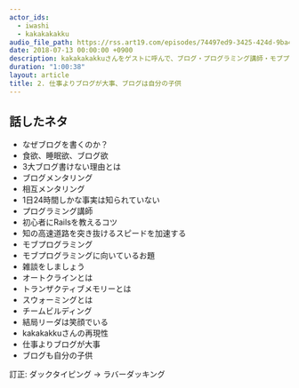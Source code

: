 ```yaml
---
actor_ids:
  - iwashi 
  - kakakakakku
audio_file_path: https://rss.art19.com/episodes/74497ed9-3425-424d-9ba4-a4ab5ad568ed.mp3
date: 2018-07-13 00:00:00 +0900
description: kakakakakkuさんをゲストに呼んで、ブログ・プログラミング講師・モブプロ・チームビルディングなどについて話しているエピソードです。
duration: "1:00:38"
layout: article
title: 2. 仕事よりブログが大事、ブログは自分の子供
---
```


## 話したネタ

- なぜブログを書くのか？
- 食欲、睡眠欲、ブログ欲
- 3大ブログ書けない理由とは
- ブログメンタリング
- 相互メンタリング
- 1日24時間しかな事実は知られていない
- プログラミング講師
- 初心者にRailsを教えるコツ
- 知の高速道路を突き抜けるスピードを加速する
- モブプログラミング
- モブプログラミングに向いているお題
- 雑談をしましょう
- オートクラインとは
- トランザクティブメモリーとは
- スウォーミングとは
- チームビルディング
- 結局リーダは笑顔でいる
- kakakakkuさんの再現性
- 仕事よりブログが大事
- ブログも自分の子供

訂正: ダックタイピング -> ラバーダッキング
